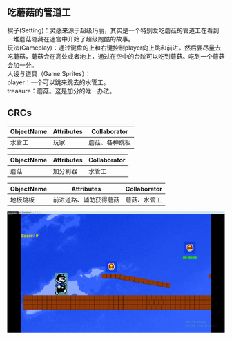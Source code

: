 ## 吃蘑菇的管道工
楔子(Setting)：灵感来源于超级玛丽，其实是一个特别爱吃蘑菇的管道工在看到一堆蘑菇隐藏在迷宫中开始了超级跑酷的故事。  
玩法(Gameplay)：通过键盘的上和右键控制player向上跳和前进。然后要尽量去吃蘑菇，蘑菇会在高处或者地上，通过在空中的台阶可以吃到蘑菇。吃到一个蘑菇会加一分。  
人设与道具（Game Sprites）：  
player：一个可以跳来跳去的水管工。  
treasure：蘑菇。这是加分的唯一办法。
## CRCs

|ObjectName|Attributes|Collaborator|
|-|-|-|
水管工|玩家|蘑菇、各种跳板

|ObjectName|Attributes|Collaborator|
|-|-|-|
蘑菇|加分利器|水管工

|ObjectName|Attributes|Collaborator|
|-|-|-|
地板跳板|前进道路、辅助获得蘑菇|蘑菇、水管工

![](images/超级玛丽.gif)